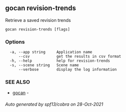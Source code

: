 ## gocan revision-trends

Retrieve a saved revision trends

```
gocan revision-trends [flags]
```

### Options

```
  -a, --app string     Application name
      --csv            get the results in csv format
  -h, --help           help for revision-trends
  -s, --scene string   Scene name
      --verbose        display the log information
```

### SEE ALSO

* [gocan](gocan.md)	 - 

###### Auto generated by spf13/cobra on 28-Oct-2021
